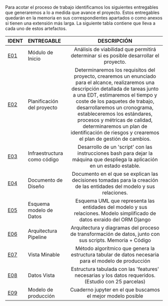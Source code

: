 Para acotar el proceso de trabajo identificamos los siguientes entregables que generaremos a lo a medida que avance el proyecto. Estos entregables quedarán en la memoria en sus correspondientes apartados o como anexos si tienen una extensión más larga. La siguiente tabla contiene que lleva a cada uno de estos artefactos.

IDENT | ENTREGABLE | DESCRIPCIÓN
:----------------|:-------------|:-------------:
[E01](https://github.com/alesteba/tfg/tree/main/entregables/pipeline) | Módulo de Inicio | Análisis de viabilidad que permitirá determinar si es posible desarrollar el proyecto.
[E02](https://alesteba.github.io/tfg/#PLANIFICACI%C3%93N) | Planificación del proyecto | Determinaremos los requisitos del proyecto, crearemos un enunciado para el alcance, realizaremos una descripción detallada de tareas junto a una EDT, estimaremos el tiempo y coste de los paquetes de trabajo, desarrollaremos un cronograma, estableceremos los estándares, procesos y métricas de calidad, determinaremos un plan de identificación de riesgos y crearemos el plan de gestión de cambios.
[E03](https://github.com/alesteba/tfg/tree/main/entregables/infraestructure) | Infraestructura como código | Desarrollo de un 'script' con las instrucciones bash para dejar la máquina que despliega la aplicación en un estado estable. 
[E04](https://alesteba.github.io/tfg/#Modelo_relacional) | Documento de Diseño | Documento en el que se explican las decisiones tomadas para la creación de las entidades del modelo y sus relaciones. 
[E05](https://github.com/alesteba/tfg/tree/main/entregables/models.py) | Esquema modelo de Datos | Esquema UML que representa las entidades del modelo y sus relaciones. Modelo simplificado de datos exraido del ORM Django 
[E06](https://github.com/alesteba/tfg/tree/main/entregables/pipeline) | Arquitectura Pipeline | Arquitectura y diagramas del proceso de transformación de datos, junto con sus scripts. Memoria + Código
[E07](https://github.com/alesteba/tfg/blob/main/entregables/view.ipynb) | Vista Minable | Método algorítmico que genera la estructura tabular de datos necesaria para el modelo de producción
[E08](https://github.com/alesteba/tfg/blob/main/entregables/datos_df3.txt) | Datos Vista | Estructura tabulada con las 'features' necesarias y los datos requeridos. (Estudio con 25 parcelas)
[E09](https://github.com/alesteba/tfg/tree/main/entregables/model_AI) | Modelo de producción | Cuaderno jupyter en el que buscamos el mejor modelo posible
